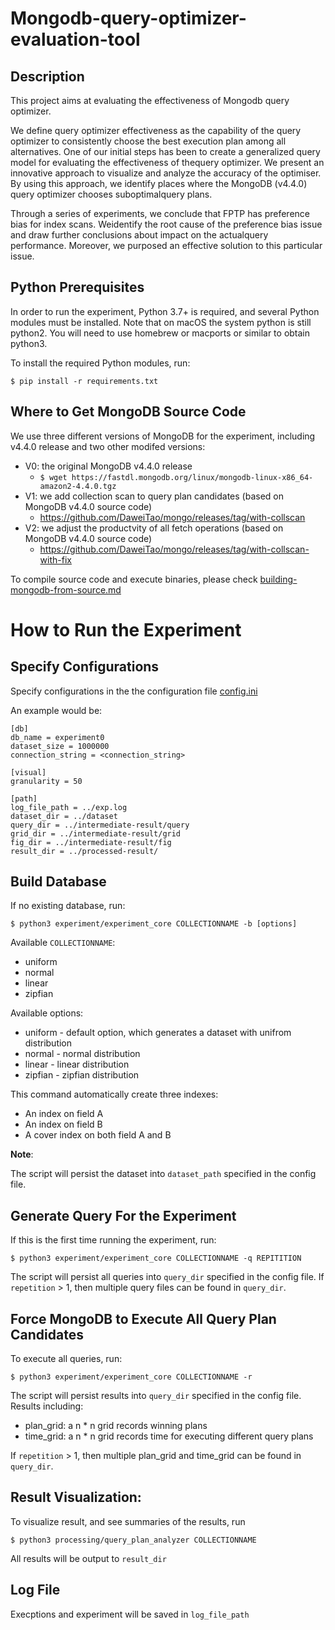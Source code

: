 Mongodb-query-optimizer-evaluation-tool
=====

Description
----
This project aims at evaluating the effectiveness of Mongodb query optimizer. 

We define query optimizer effectiveness as the capability of the query optimizer to consistently choose the best execution plan among all alternatives. One of our initial steps has been to create a generalized query model for evaluating the effectiveness of thequery optimizer. We present an innovative approach to visualize and analyze the accuracy of the optimiser. By using this approach, we identify places where the MongoDB (v4.4.0) query optimizer chooses suboptimalquery plans. 

Through a series of experiments, we conclude that FPTP has preference bias for index scans. Weidentify the root cause of the preference bias issue and draw further conclusions about impact on the actualquery performance. Moreover, we purposed an effective solution to this particular issue.

Python Prerequisites
-----
In order to run the experiment, Python 3.7+ is required, and several Python
modules must be installed. Note that on macOS the system python is
still python2. You will need to use homebrew or macports or similar to
obtain python3.

To install the required Python modules, run:

    $ pip install -r requirements.txt
    
Where to Get MongoDB Source Code
----- 
We use three different versions of MongoDB for the experiment, including v4.4.0 release and two other modifed versions:

* V0: the original MongoDB v4.4.0 release
    * `$ wget https://fastdl.mongodb.org/linux/mongodb-linux-x86_64-amazon2-4.4.0.tgz`
* V1: we add collection scan to query plan candidates (based on MongoDB v4.4.0 source code)
    * https://github.com/DaweiTao/mongo/releases/tag/with-collscan
* V2: we adjust the productvity of all fetch operations (based on MongoDB v4.4.0 source code)
    * https://github.com/DaweiTao/mongo/releases/tag/with-collscan-with-fix

To compile source code and execute binaries, please check [building-mongodb-from-source.md](https://github.com/DaweiTao/mongodb-query-optimizer-evaluation-tool/tree/main/docs/building-mongodb-from-source.md)
   

How to Run the Experiment
=======
Specify Configurations
------

Specify configurations in the the configuration file [config.ini](https://github.com/DaweiTao/mongodb-query-optimizer-evaluation-tool/blob/main/experiment/config.ini)

An example would be:
```
[db]
db_name = experiment0
dataset_size = 1000000
connection_string = <connection_string>

[visual]
granularity = 50

[path]
log_file_path = ../exp.log
dataset_dir = ../dataset
query_dir = ../intermediate-result/query
grid_dir = ../intermediate-result/grid
fig_dir = ../intermediate-result/fig
result_dir = ../processed-result/
```

Build Database
-----
If no existing database, run:

    $ python3 experiment/experiment_core COLLECTIONNAME -b [options]

Available `COLLECTIONNAME`:
* uniform 
* normal
* linear
* zipfian 

Available options:
* uniform - default option, which generates a dataset with unifrom distribution
* normal - normal distribution
* linear - linear distribution
* zipfian - zipfian distribution

This command automatically create three indexes:
* An index on field A
* An index on field B
* A cover index on both field A and B

**Note**: 

The script will persist the dataset into `dataset_path` specified in the config file.


Generate Query For the Experiment
------
If this is the first time running the experiment, run:
    
    $ python3 experiment/experiment_core COLLECTIONNAME -q REPITITION

The script will persist all queries into `query_dir` specified in the config file.
If `repetition` > 1, then multiple query files can be found in `query_dir`.


Force MongoDB to Execute All Query Plan Candidates
-------
To execute all queries, run:

    $ python3 experiment/experiment_core COLLECTIONNAME -r

The script will persist results into `query_dir` specified in the config file. Results including:
* plan_grid: a n * n grid records winning plans
* time_grid: a n * n grid records time for executing different query plans

If `repetition` > 1, then multiple plan_grid and time_grid can be found in `query_dir`.

Result Visualization:
--------
To visualize result, and see summaries of the results, run

    $ python3 processing/query_plan_analyzer COLLECTIONNAME
    
All results will be output to `result_dir`

Log File
-------
Execptions and experiment will be saved in `log_file_path`
